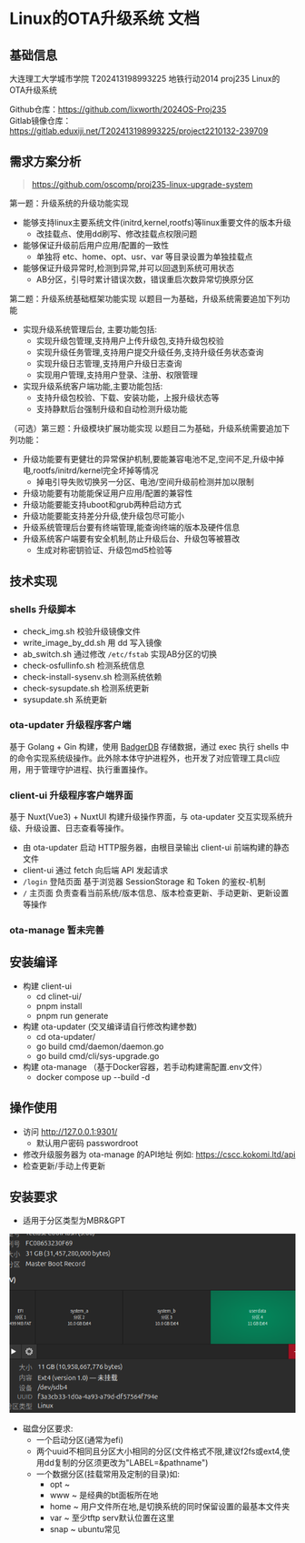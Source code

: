 # Linux的OTA升级系统 文档

## 基础信息
大连理工大学城市学院 T202413198993225 地铁行动2014 proj235 Linux的OTA升级系统

Github仓库：https://github.com/lixworth/2024OS-Proj235 <br>
Gitlab镜像仓库：https://gitlab.eduxiji.net/T202413198993225/project2210132-239709

## 需求方案分析
> https://github.com/oscomp/proj235-linux-upgrade-system

第一题：升级系统的升级功能实现

* 能够支持linux主要系统文件(initrd,kernel,rootfs)等linux重要文件的版本升级
  * 改挂载点、使用dd刷写、修改挂载点权限问题
* 能够保证升级前后用户应用/配置的一致性
  * 单独将 etc、home、opt、usr、var 等目录设置为单独挂载点
* 能够保证升级异常时,检测到异常,并可以回退到系统可用状态
  * AB分区，引导时累计错误次数，错误重启次数异常切换原分区

第二题：升级系统基础框架功能实现 以题目一为基础，升级系统需要追加下列功能
* 实现升级系统管理后台, 主要功能包括:
  * 实现升级包管理,支持用户上传升级包,支持升级包校验
  * 实现升级任务管理,支持用户提交升级任务,支持升级任务状态查询
  * 实现升级日志管理,支持用户升级日志查询
  * 实现用户管理,支持用户登录、注册、权限管理
* 实现升级系统客户端功能,主要功能包括:
  * 支持升级包校验、下载、安装功能，上报升级状态等
  * 支持静默后台强制升级和自动检测升级功能

（可选）第三题：升级模块扩展功能实现 以题目二为基础，升级系统需要追加下列功能：
* 升级功能要有更健壮的异常保护机制,要能兼容电池不足,空间不足,升级中掉电,rootfs/initrd/kernel完全坏掉等情况
  * 掉电引导失败切换另一分区、电池/空间升级前检测并加以限制
* 升级功能要有功能能保证用户应用/配置的兼容性
* 升级功能要能支持uboot和grub两种启动方式
* 升级功能要能支持差分升级,使升级包尽可能小
* 升级系统管理后台要有终端管理,能查询终端的版本及硬件信息
* 升级系统客户端要有安全机制,防止升级后台、升级包等被篡改
  * 生成对称密钥验证、升级包md5检验等

## 技术实现

### shells 升级脚本

* check_img.sh 校验升级镜像文件
* write_image_by_dd.sh 用 dd 写入镜像
* ab_switch.sh 通过修改 `/etc/fstab` 实现AB分区的切换
* check-osfullinfo.sh 检测系统信息
* check-install-sysenv.sh 检测系统依赖
* check-sysupdate.sh 检测系统更新
* sysupdate.sh 系统更新

### ota-updater 升级程序客户端
基于 Golang + Gin 构建，使用 [BadgerDB](https://github.com/dgraph-io/badger) 存储数据，通过 exec 执行 shells 中的命令实现系统级操作。此外除本体守护进程外，也开发了对应管理工具cli应用，用于管理守护进程、执行重置操作。

### client-ui 升级程序客户端界面
基于 Nuxt(Vue3) + NuxtUI 构建升级操作界面，与 ota-updater 交互实现系统升级、升级设置、日志查看等操作。

* 由 ota-updater 启动 HTTP服务器，由根目录输出 client-ui 前端构建的静态文件
* client-ui 通过 fetch 向后端 API 发起请求
* `/login` 登陆页面 基于浏览器 SessionStorage 和 Token 的鉴权-机制
* `/` 主页面 负责查看当前系统/版本信息、版本检查更新、手动更新、更新设置等操作


### ota-manage 暂未完善

## 安装编译
* 构建 client-ui
  * cd clinet-ui/
  * pnpm install
  * pnpm run generate
* 构建 ota-updater (交叉编译请自行修改构建参数)
  * cd ota-updater/
  * go build cmd/daemon/daemon.go
  * go build cmd/cli/sys-upgrade.go
* 构建 ota-manage （基于Docker容器，若手动构建需配置.env文件）
  * docker compose up --build -d

## 操作使用
* 访问 http://127.0.0.1:9301/ 
  * 默认用户密码 passwordroot
* 修改升级服务器为 ota-manage 的API地址 例如: https://cscc.kokomi.ltd/api
* 检查更新/手动上传更新

## **安装要求**
* 适用于分区类型为MBR&GPT

![alt text](image.png)

* 磁盘分区要求: 
  * 一个启动分区(通常为efi)
  * 两个uuid不相同且分区大小相同的分区(文件格式不限,建议f2fs或ext4,使用dd复制的分区须更改为"LABEL=&pathname")
  * 一个数据分区(挂载常用及定制的目录)如:
    * opt ~ 
    * www ~ 是经典的bt面板所在地
    * home ~ 用户文件所在地,是切换系统的同时保留设置的最基本文件夹
    * var ~ 至少tftp serv默认位置在这里
    * snap ~ ubuntu常见
